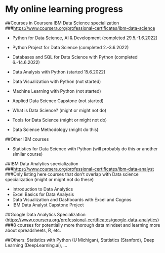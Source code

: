 # My online learning progress
##Courses in Coursera IBM Data Science specialization 
###https://www.coursera.org/professional-certificates/ibm-data-science
- Python for Data Science, AI & Development (completed 29.5.-1.6.2022)
- Python Project for Data Science (completed 2.-3.6.2022)
- Databases and SQL for Data Science with Python (completed 6.-14.6.2022)
- Data Analysis with Python (started 15.6.2022)
- Data Visualization with Python (not started)
- Machine Learning with Python (not started)
- Applied Data Science Capstone (not started)

- What is Data Science? (might or might not do)
- Tools for Data Science (might or might not do)
- Data Science Methodology (might do this)

##Other IBM courses
- Statistics for Data Science with Python (will probably do this or another similar course)

##IBM Data Analytics specialization 
###https://www.coursera.org/professional-certificates/ibm-data-analyst
###Only listing here courses that don't overlap with Data science specialization (might or might not do these)
- Introduction to Data Analytics
- Excel Basics for Data Analysis
- Data Visualization and Dashboards with Excel and Cognos
- IBM Data Analyst Capstone Project

##Google Data Analytics Specialization (https://www.coursera.org/professional-certificates/google-data-analytics)
###8 courses for potentially more thorough data mindset and learning more about spreadsheets, R, etc.

##Others: Statistics with Python (U Michigan), Statistics (Stanford), Deep Learning (DeepLearning.ai), ...
